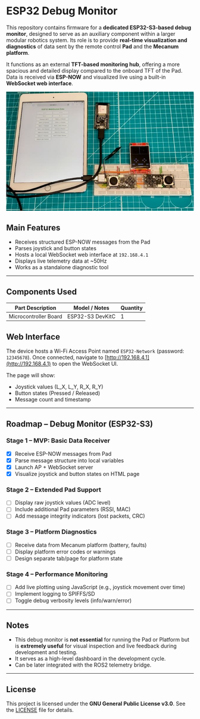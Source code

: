 # ESP32 Debug Monitor

This repository contains firmware for a **dedicated ESP32-S3-based debug monitor**, designed to serve as an auxiliary component within a larger modular robotics system. Its role is to provide **real-time visualization and diagnostics** of data sent by the remote control **Pad** and the **Mecanum platform**.

It functions as an external **TFT-based monitoring hub**, offering a more spacious and detailed display compared to the onboard TFT of the Pad. Data is received via **ESP-NOW** and visualized live using a built-in **WebSocket web interface**.


![Top view of the platform](assets/screen_debug_top.jpeg)


## Main Features
- Receives structured ESP-NOW messages from the Pad
- Parses joystick and button states
- Hosts a local WebSocket web interface at `192.168.4.1`
- Displays live telemetry data at ~50Hz
- Works as a standalone diagnostic tool

---

## Components Used

| Part Description               | Model / Notes                          | Quantity |
|-------------------------------|----------------------------------------|----------|
| Microcontroller Board         | ESP32-S3 DevKitC                       | 1        |

## Web Interface

The device hosts a Wi-Fi Access Point named `ESP32-Network` (password: `12345678`). Once connected, navigate to [http://192.168.4.1](http://192.168.4.1) to open the WebSocket UI.

The page will show:
- Joystick values (L_X, L_Y, R_X, R_Y)
- Button states (Pressed / Released)
- Message count and timestamp

---

## Roadmap – Debug Monitor (ESP32-S3)

### Stage 1 – MVP: Basic Data Receiver
- [x] Receive ESP-NOW messages from Pad
- [x] Parse message structure into local variables
- [x] Launch AP + WebSocket server
- [x] Visualize joystick and button states on HTML page

### Stage 2 – Extended Pad Support
- [ ] Display raw joystick values (ADC level)
- [ ] Include additional Pad parameters (RSSI, MAC)
- [ ] Add message integrity indicators (lost packets, CRC)

### Stage 3 – Platform Diagnostics
- [ ] Receive data from Mecanum platform (battery, faults)
- [ ] Display platform error codes or warnings
- [ ] Design separate tab/page for platform state

### Stage 4 – Performance Monitoring
- [ ] Add live plotting using JavaScript (e.g., joystick movement over time)
- [ ] Implement logging to SPIFFS/SD
- [ ] Toggle debug verbosity levels (info/warn/error)

---

## Notes
- This debug monitor is **not essential** for running the Pad or Platform but is **extremely useful** for visual inspection and live feedback during development and testing.
- It serves as a high-level dashboard in the development cycle.
- Can be later integrated with the ROS2 telemetry bridge.

---

## License
This project is licensed under the **GNU General Public License v3.0**. See the [LICENSE](LICENSE) file for details.

